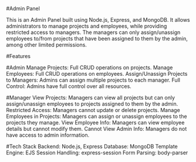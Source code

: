 #Admin Panel 

This is an Admin Panel built using Node.js, Express, and MongoDB. It allows administrators to manage projects and employees, while providing restricted access to managers. The managers can only assign/unassign employees to/from projects that have been assigned to them by the admin, among other limited permissions.

#Features

#Admin
Manage Projects: Full CRUD operations on projects.
Manage Employees: Full CRUD operations on employees.
Assign/Unassign Projects to Managers: Admins can assign multiple projects to each manager.
Full Control: Admins have full control over all resources.

#Manager
View Projects: Managers can view all projects but can only assign/unassign employees to projects assigned to them by the admin.
Restricted Access: Managers cannot update or delete projects.
Manage Employees in Projects: Managers can assign or unassign employees to the projects they manage.
View Employee Info: Managers can view employee details but cannot modify them.
Cannot View Admin Info: Managers do not have access to admin information.

#Tech Stack
Backend: Node.js, Express
Database: MongoDB
Template Engine: EJS
Session Handling: express-session
Form Parsing: body-parser
